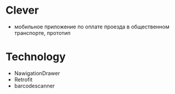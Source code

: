 # Clever
- мобильное приложение по оплате проезда в общественном транспорте, прототип

# Technology
* NawigationDrawer
* Retrofit
* barcodescanner

